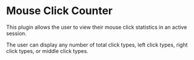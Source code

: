 # Mouse Click Counter
This plugin allows the user to view their mouse click statistics in an active session.

The user can display any number of total click types, left click types, right click types, or middle click types.
